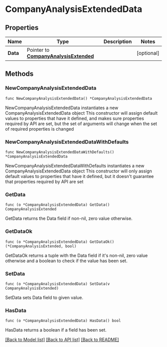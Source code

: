 # CompanyAnalysisExtendedData

## Properties

Name | Type | Description | Notes
------------ | ------------- | ------------- | -------------
**Data** | Pointer to [**CompanyAnalysisExtended**](companyAnalysisExtended.md) |  | [optional] 

## Methods

### NewCompanyAnalysisExtendedData

`func NewCompanyAnalysisExtendedData() *CompanyAnalysisExtendedData`

NewCompanyAnalysisExtendedData instantiates a new CompanyAnalysisExtendedData object
This constructor will assign default values to properties that have it defined,
and makes sure properties required by API are set, but the set of arguments
will change when the set of required properties is changed

### NewCompanyAnalysisExtendedDataWithDefaults

`func NewCompanyAnalysisExtendedDataWithDefaults() *CompanyAnalysisExtendedData`

NewCompanyAnalysisExtendedDataWithDefaults instantiates a new CompanyAnalysisExtendedData object
This constructor will only assign default values to properties that have it defined,
but it doesn't guarantee that properties required by API are set

### GetData

`func (o *CompanyAnalysisExtendedData) GetData() CompanyAnalysisExtended`

GetData returns the Data field if non-nil, zero value otherwise.

### GetDataOk

`func (o *CompanyAnalysisExtendedData) GetDataOk() (*CompanyAnalysisExtended, bool)`

GetDataOk returns a tuple with the Data field if it's non-nil, zero value otherwise
and a boolean to check if the value has been set.

### SetData

`func (o *CompanyAnalysisExtendedData) SetData(v CompanyAnalysisExtended)`

SetData sets Data field to given value.

### HasData

`func (o *CompanyAnalysisExtendedData) HasData() bool`

HasData returns a boolean if a field has been set.


[[Back to Model list]](../README.md#documentation-for-models) [[Back to API list]](../README.md#documentation-for-api-endpoints) [[Back to README]](../README.md)


